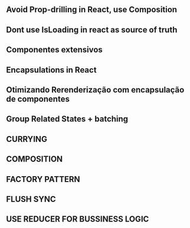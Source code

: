 ## Avoid Prop-drilling in React, use Composition

## Dont use IsLoading in react as source of truth

## Componentes extensivos

## Encapsulations in React

## Otimizando Rerenderização com encapsulação de componentes

## Group Related States + batching

## CURRYING

## COMPOSITION

## FACTORY PATTERN

## FLUSH SYNC

## USE REDUCER FOR BUSSINESS LOGIC
